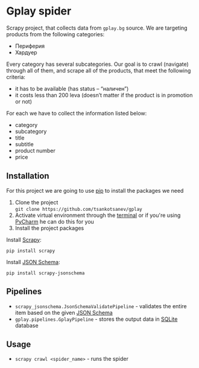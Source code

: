 # Gplay spider
Scrapy project, that collects data from `gplay.bg` source. We are targeting products from the following categories:  
* Периферия
* Хардуер

Every category has several subcategories. Our goal is to crawl (navigate) through all of them, and scrape all of the products, that meet the following criteria:
* it has to be available (has status – “наличен”)
* it costs less than 200 leva (doesn’t matter if the product is in promotion or not) 

For each we have to collect the information listed below:
* category
* subcategory
* title 
* subtitle
* product number
* price

## Installation
For this project we are going to use [pip](https://pip.pypa.io/en/stable/installation/) to install the packages we need
1. Clone the project  
`git clone https://github.com/tsankotsanev/gplay`
2. Activate virtual environment through the [terminal](https://uoa-eresearch.github.io/eresearch-cookbook/recipe/2014/11/26/python-virtual-env/) or if you're using [PyCharm](https://www.jetbrains.com/help/pycharm/creating-virtual-environment.html) he can do this for you
3. Install the project packages

Install [Scrapy](https://scrapy.org/):

`pip install scrapy`

Install [JSON Schema](https://github.com/scrapy-plugins/scrapy-jsonschema):

`pip install scrapy-jsonschema`

## Pipelines
* `scrapy_jsonschema.JsonSchemaValidatePipeline` - validates the entire item based on the given [JSON Schema](https://github.com/scrapy-plugins/scrapy-jsonschema)
* `gplay.pipelines.GplayPipeline` - stores the output data in [SQLite](https://www.sqlite.org/index.html) database

## Usage
* `scrapy crawl <spider_name>` - runs the spider

